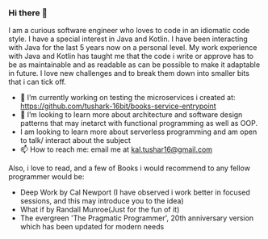 ### Hi there 👋

I am a curious software engineer who loves to code in an idiomatic code style. I have a special interest in Java and Kotlin. I have been interacting with Java for the last 5 years now on a personal level. My work experience with Java and Kotlin has taught me that the code i write or approve has to be as maintainable and as readable as can be possible to make it adaptable in future. I love new challenges and to break them down into smaller bits that i can tick off. 

- 🔭 I’m currently working on testing the microservices i created at:  https://github.com/tushark-16bit/books-service-entrypoint
- 🌱 I’m looking to learn more about architecture and software design patterns that may inetarct with functional programming as well as OOP.
- I am looking to learn more about serverless programming and am open to talk/ interact about the subject
- 📫 How to reach me: email me at kal.tushar16@gmail.com

Also, i love to read, and a few of Books i would recommend to any fellow programmer would be:
- Deep Work by Cal Newport (I have observed i work better in focused sessions, and this may introduce you to the idea)
- What if by Randall Munroe(Just for the fun of it)
- The evergreen 'The Pragmatic Programmer', 20th anniversary version which has been updated for modern needs

